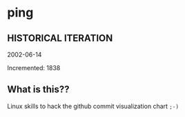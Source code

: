 # ping

## HISTORICAL ITERATION
2002-06-14

Incremented: 1838

## What is this?? 
Linux skills to hack the github commit visualization chart `;-)`
